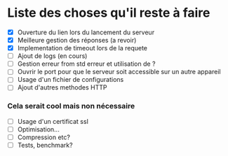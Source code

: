 # Liste des choses qu'il reste à faire
- [x] Ouverture du lien lors du lancement du serveur
- [x] Meilleure gestion des réponses (a revoir)
- [x] Implementation de timeout lors de la requete
- [ ] Ajout de logs (en cours)
- [ ] Gestion erreur from std erreur et utilisation de ?
- [ ] Ouvrir le port pour que le serveur soit accessible sur un autre appareil
- [ ] Usage d'un fichier de configurations
- [ ] Ajout d'autres methodes HTTP

### Cela serait cool mais non nécessaire
- [ ] Usage d'un certificat ssl
- [ ] Optimisation...
- [ ] Compression etc?
- [ ] Tests, benchmark?
